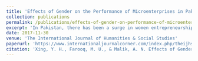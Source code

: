 ```yaml
---
title: 'Effects of Gender on the Performance of Microenterprises in Pakistan'
collection: publications
permalink: /publications/effects-of-gender-on-performance-of-microenterprises
excerpt: 'In Pakistan, there has been a surge in women entrepreneurship, either as a sole proprietorship or joint partnership mostly with male family members. Using non-randomized data, in this paper we compare the impact of gender of owner on the performance of the enterprise in Pakistan. Our results show an intricate association between the gender of the owner and the performance of the enterprise. While there is no significant difference in the performance with respect to profitability of the business, however, female owned enterprises have shown more employment growth as compared to male owned enterprises. Results of OLS regression on the basis of gender show that common factors that affect the performance of the enterprises have assorted effects for male-owned and female-owned enterprises. For female entrepreneurs, education in the most significant factor in their business success.'
date: 2017-11-30
venue: 'The International Journal of Humanities & Social Studies'
paperurl: 'https://www.internationaljournalcorner.com/index.php/theijhss/article/view/125536'
citation: 'Xing, Y. H., Farooq, M. U., & Malik, A. N. Effects of Gender on the Performance of Microenterprises in Pakistan. The International Journal of Humanities & Social Studies, 5(11). 2017'
---
```

